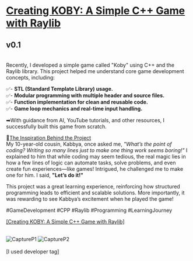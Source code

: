 <h1><ins>Creating KOBY: A Simple C++ Game with Raylib</ins></h1>
<h2>v0.1</h2><br>
Recently, I developed a simple game called "Koby" using C++ and the Raylib library. This project helped me understand core game development concepts, including:  

✅- **STL (Standard Template Library) usage.**<br>
✅- **Modular programming with multiple header and source files.** <br>
✅- **Function implementation for clean and reusable code.**<br>
✅- **Game loop mechanics and real-time input handling.**<br>


➡With guidance from AI, YouTube tutorials, and other resources, I successfully built this game from scratch.  

🧸<ins>The Inspiration Behind the Project  </ins><br>
My 10-year-old cousin, Kabbya, once asked me, *"What’s the point of coding? Writing so many lines just to make one thing work seems boring!"*
I explained to him that while coding may seem tedious, the real magic lies in how a few lines of logic can automate tasks, solve problems, and even create fun experiences—like games! Intrigued, he challenged me to make one for him. I said, __**"Let’s do it!"**__

This project was a great learning experience, reinforcing how structured programming leads to efficient and scalable solutions. More importantly, it was rewarding to see Kabbya’s excitement when he played the game!  


#GameDevelopment #CPP #Raylib #Programming #LearningJourney

[[Creating KOBY: A Simple C++ Game with Raylib]](https://youtu.be/VtqIlVpEEj0?si=kxvuOGOsVgUfW8zo )<br><br>

![CaptureP1](https://github.com/user-attachments/assets/cdfd6625-fc7e-45d3-bded-224e15b6f585)
![CaptureP2](https://github.com/user-attachments/assets/7a1da731-ea0d-4b16-a369-018d622b2aa5)
<br><br>
[I used developer tag]

